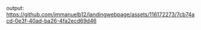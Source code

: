 output:
https://github.com/immanuelb12/landingwebpage/assets/116172273/7cb74acd-0e3f-40ad-ba26-4fa2ecd69d46
